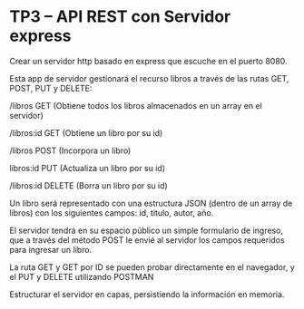 # TP3 – API REST con Servidor express
Crear un servidor http basado en express que escuche en el puerto 8080.

Esta app de servidor gestionará el recurso libros a través de las rutas GET, POST, PUT y
DELETE:

/libros GET (Obtiene todos los libros almacenados en un array en el servidor)

/libros:id GET (Obtiene un libro por su id)

/libros POST (Incorpora un libro)

libros:id PUT (Actualiza un libro por su id)

/libros:id DELETE (Borra un libro por su id)

Un libro será representado con una estructura JSON (dentro de un array de libros) con los
siguientes campos: id, titulo, autor, año.

El servidor tendrá en su espacio público un simple formulario de ingreso, que a través del
método POST le envié al servidor los campos requeridos para ingresar un libro.

La ruta GET y GET por ID se pueden probar directamente en el navegador, y el PUT y
DELETE utilizando POSTMAN

Estructurar el servidor en capas, persistiendo la información en memoria.
